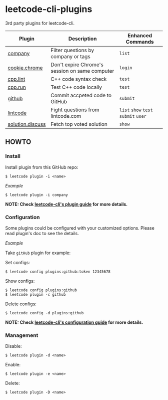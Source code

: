 # leetcode-cli-plugins
3rd party plugins for leetcode-cli.

|Plugin|Description|Enhanced Commands|
|------|-----------|-----------------|
|[company](/docs/company.md)|Filter questions by company or tags|`list`|
|[cookie.chrome](/docs/cookie.chrome.md)|Don't expire Chrome's session on same computer|`login`|
|[cpp.lint](/docs/cpp.lint.md)|C++ code syntax check|`test`|
|[cpp.run](/docs/cpp.run.md)|Test C++ code locally|`test`|
|[github](/docs/github.md)|Commit accpeted code to GitHub|`submit`|
|[lintcode](/docs/lintcode.md)|Fight questions from lintcode.com|`list` `show` `test` `submit` `user`|
|[solution.discuss](/docs/solution.discuss.md)|Fetch top voted solution|`show`|

## HOWTO

### Install

Install plugin from this GitHub repo:

    $ leetcode plugin -i <name>
    
*Example*

    $ leetcode plugin -i company

**NOTE: Check [leetcode-cli's plugin guide](https://skygragon.github.io/leetcode-cli/commands#plugin) for more details.**

### Configuration

Some plugins could be configured with your customized options. Please read plugin's doc to see the details.

*Example*

Take `gitHub` plugin for example:

Set configs:

	$ leetcode config plugins:github:token 12345678

Show configs:

	$ leetcode config plugins:github
	$ leetcode plugin -c github

Delete configs:

	$ leetcode config -d plugins:github

**NOTE: Check [leetcode-cli's configuration guide](https://skygragon.github.io/leetcode-cli/advanced#configuration) for more details.**

### Management

Disable:

	$ leetcode plugin -d <name>

Enable:

	$ leetcode plugin -e <name>

Delete:

	$ leetcode plugin -D <name>
